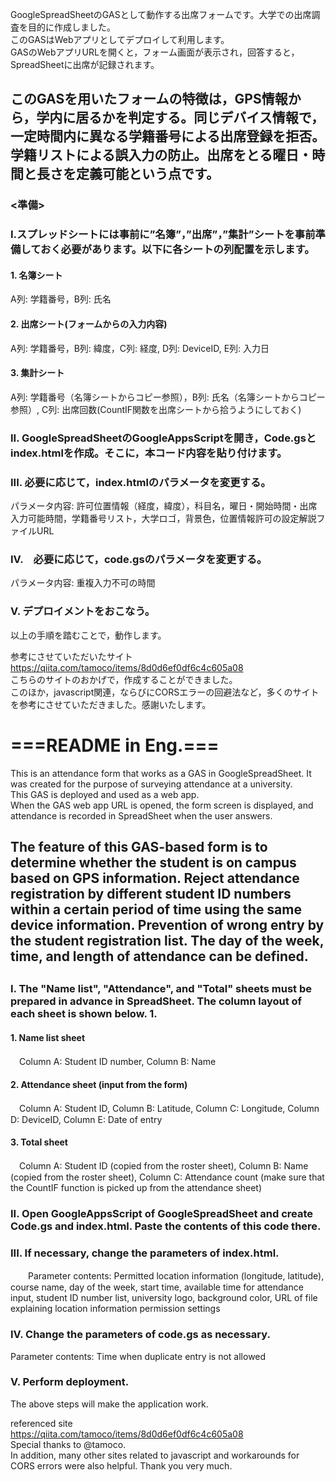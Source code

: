 <p>GoogleSpreadSheetのGASとして動作する出席フォームです。大学での出席調査を目的に作成しました。<br>
このGASはWebアプリとしてデプロイして利用します。<br>
GASのWebアプリURLを開くと，フォーム画面が表示され，回答すると，SpreadSheetに出席が記録されます。</p>

## このGASを用いたフォームの特徴は，GPS情報から，学内に居るかを判定する。同じデバイス情報で，一定時間内に異なる学籍番号による出席登録を拒否。学籍リストによる誤入力の防止。出席をとる曜日・時間と長さを定義可能という点です。

### <準備>
### I.スプレッドシートには事前に”名簿”，”出席”，”集計”シートを事前準備しておく必要があります。以下に各シートの列配置を示します。<br>
#### 1. 名簿シート
 A列: 学籍番号，B列: 氏名 
#### 2. 出席シート(フォームからの入力内容)
 A列: 学籍番号，B列: 緯度，C列: 経度, D列: DeviceID, E列: 入力日
#### 3. 集計シート
 A列: 学籍番号（名簿シートからコピー参照），B列: 氏名（名簿シートからコピー参照）, C列: 出席回数(CountIF関数を出席シートから拾うようにしておく)
### II. GoogleSpreadSheetのGoogleAppsScriptを開き，Code.gsとindex.htmlを作成。そこに，本コード内容を貼り付けます。
### III. 必要に応じて，index.htmlのパラメータを変更する。
 パラメータ内容: 許可位置情報（経度，緯度），科目名，曜日・開始時間・出席入力可能時間，学籍番号リスト，大学ロゴ，背景色，位置情報許可の設定解説ファイルURL
### IV.　必要に応じて，code.gsのパラメータを変更する。
  パラメータ内容: 重複入力不可の時間
### V. デプロイメントをおこなう。

<p>以上の手順を踏むことで，動作します。<br>

参考にさせていただいたサイト<br>
https://qiita.com/tamoco/items/8d0d6ef0df6c4c605a08<br>
こちらのサイトのおかげで，作成することができました。<br>
このほか，javascript関連，ならびにCORSエラーの回避法など，多くのサイトを参考にさせていただきました。感謝いたします。</p>

# ===README in Eng.===
This is an attendance form that works as a GAS in GoogleSpreadSheet. It was created for the purpose of surveying attendance at a university.<br>
This GAS is deployed and used as a web app.<br>
When the GAS web app URL is opened, the form screen is displayed, and attendance is recorded in SpreadSheet when the user answers.</p>

## The feature of this GAS-based form is to determine whether the student is on campus based on GPS information. Reject attendance registration by different student ID numbers within a certain period of time using the same device information. Prevention of wrong entry by the student registration list. The day of the week, time, and length of attendance can be defined.
## <Preparation>
### I. The "Name list", "Attendance", and "Total" sheets must be prepared in advance in SpreadSheet. The column layout of each sheet is shown below. 1.
#### 1. Name list sheet
 　Column A: Student ID number, Column B: Name  
#### 2. Attendance sheet (input from the form)
 　Column A: Student ID, Column B: Latitude, Column C: Longitude, Column D: DeviceID, Column E: Date of entry
#### 3. Total sheet
 　Column A: Student ID (copied from the roster sheet), Column B: Name (copied from the roster sheet), Column C: Attendance count (make sure that the CountIF function is picked up from the attendance sheet)
### II. Open GoogleAppsScript of GoogleSpreadSheet and create Code.gs and index.html. Paste the contents of this code there.
### III. If necessary, change the parameters of index.html.
　　Parameter contents: Permitted location information (longitude, latitude), course name, day of the week, start time, available time for attendance input, student ID number list, university logo, background color, URL of file explaining location information permission settings
### IV. Change the parameters of code.gs as necessary.
   Parameter contents: Time when duplicate entry is not allowed
### V. Perform deployment.

<p>The above steps will make the application work.<br>

referenced site<br>
https://qiita.com/tamoco/items/8d0d6ef0df6c4c605a08<br>
Special thanks to @tamoco.<br>
In addition, many other sites related to javascript and workarounds for CORS errors were also helpful. Thank you very much.</p>
